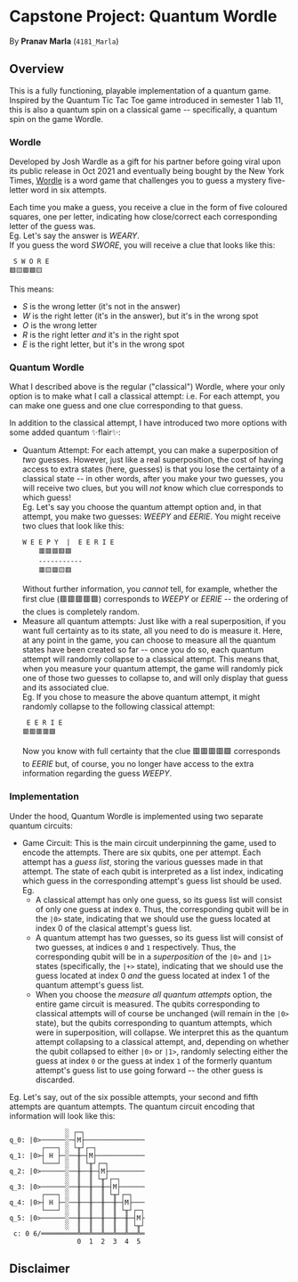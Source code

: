 # Capstone Project: Quantum Wordle

By **Pranav Marla** (`4181_Marla`)

## Overview

This is a fully functioning, playable implementation of a quantum game.
Inspired by the Quantum Tic Tac Toe game introduced in semester 1 lab 11, this is also a quantum spin on a classical game -- specifically, a quantum spin on the game Wordle.

### **Wordle**
Developed by Josh Wardle as a gift for his partner before going viral upon its public release in Oct 2021 and eventually being bought by the New York Times, [Wordle](https://www.nytimes.com/games/wordle/index.html) is a word game that challenges you to guess a mystery five-letter word in six attempts.

Each time you make a guess, you receive a clue in the form of five coloured squares, one per letter, indicating how close/correct each corresponding letter of the guess was.  
Eg. Let's say the answer is *WEARY*.   
If you guess the word *SWORE*, you will receive a clue that looks like this:
```
 S W O R E  
🟥🟨🟥🟩🟨
```

This means:
- *S* is the wrong letter (it's not in the answer)
- *W* is the right letter (it's in the answer), but it's in the wrong spot
- *O* is the wrong letter
- *R* is the right letter *and* it's in the right spot
- *E* is the right letter, but it's in the wrong spot

### **Quantum Wordle**
What I described above is the regular ("classical") Wordle, where your only option is to make what I call a classical attempt: i.e. For each attempt, you can make one guess and one clue corresponding to that guess.

In addition to the classical attempt, I have introduced two more options with some added quantum ✨flair✨:
- Quantum Attempt: For each attempt, you can make a superposition of *two* guesses. However, just like a real superposition, the cost of having access to extra states (here, guesses) is that you lose the certainty of a classical state -- in other words, after you make your two guesses, you will receive two clues, but you will *not* know which clue corresponds to which guess!  
Eg. Let's say you choose the quantum attempt option and, in that attempt, you make two guesses: *WEEPY* and *EERIE*. You might receive two clues that look like this:
    ```
    W E E P Y  |  E E R I E
        🟥🟥🟥🟥🟩
        -----------
        🟥🟨🟥🟨🟥
    ```
    Without further information, you *cannot* tell, for example, whether the first clue (🟥🟥🟥🟥🟩) corresponds to *WEEPY* or *EERIE* -- the ordering of the clues is completely random.
- Measure all quantum attempts: Just like with a real superposition, if you want full certainty as to its state, all you need to do is measure it. Here, at any point in the game, you can choose to measure all the quantum states have been created so far -- once you do so, each quantum attempt will randomly collapse to a classical attempt. This means that, when you measure your quantum attempt, the game will randomly pick one of those two guesses to collapse to, and will only display that guess and its associated clue.  
Eg. If you chose to measure the above quantum attempt, it might randomly collapse to the following classical attempt:
    ```
     E E R I E
    🟥🟥🟥🟥🟩
    ```
    Now you know with full certainty that the clue 🟥🟥🟥🟥🟩 corresponds to *EERIE* but, of course, you no longer have access to the extra information regarding the guess *WEEPY*.

### **Implementation**
Under the hood, Quantum Wordle is implemented using two separate quantum circuits:
- Game Circuit: This is the main circuit underpinning the game, used to encode the attempts. There are six qubits, one per attempt. Each attempt has a *guess list*, storing the various guesses made in that attempt. The state of each qubit is interpreted as a list index, indicating which guess in the corresponding attempt's guess list should be used.  
Eg.
    - A classical attempt has only one guess, so its guess list will consist of only one guess at index `0`. Thus, the corresponding qubit will be in the `|0>` state, indicating that we should use the guess located at index 0 of the clasical attempt's guess list.
    - A quantum attempt has two guesses, so its guess list will consist of two guesses, at indices `0` and `1` respectively. Thus, the corresponding qubit will be in a *superposition* of the `|0>` and `|1>` states (specifically, the `|+>` state), indicating that we should use the guess located at index 0 *and* the guess located at index 1 of the quantum attempt's guess list.
    - When you choose the *measure all quantum attempts* option, the entire game circuit is measured. The qubits corresponding to classical attempts will of course be unchanged (will remain in the `|0>` state), but the qubits corresponding to quantum attempts, which were in superposition, will collapse. We interpret this as the quantum attempt collapsing to a classical attempt, and, depending on whether the qubit collapsed to either `|0>` or `|1>`, randomly selecting either the guess at index `0` or the guess at index `1` of the formerly quantum attempt's guess list to use going forward -- the other guess is discarded.

Eg. Let's say, out of the six possible attempts, your second and fifth attempts are quantum attempts. The quantum circuit encoding that information will look like this:
```
              ░ ┌─┐               
q_0: |0>──────░─┤M├───────────────
        ┌───┐ ░ └╥┘┌─┐            
q_1: |0>┤ H ├─░──╫─┤M├────────────
        └───┘ ░  ║ └╥┘┌─┐         
q_2: |0>──────░──╫──╫─┤M├─────────
              ░  ║  ║ └╥┘┌─┐      
q_3: |0>──────░──╫──╫──╫─┤M├──────
        ┌───┐ ░  ║  ║  ║ └╥┘┌─┐   
q_4: |0>┤ H ├─░──╫──╫──╫──╫─┤M├───
        └───┘ ░  ║  ║  ║  ║ └╥┘┌─┐
q_5: |0>──────░──╫──╫──╫──╫──╫─┤M├
              ░  ║  ║  ║  ║  ║ └╥┘
 c: 0 6/═════════╩══╩══╩══╩══╩══╩═
                 0  1  2  3  4  5 
```



## Disclaimer